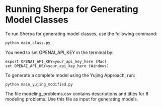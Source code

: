 # Running Sherpa for Generating Model Classes

To run Sherpa for generating model classes, use the following command:

```bash
python main_class.py
```

You need to set OPENAI_API_KEY in the terminal by:
```
export OPENAI_API_KEY=your_api_key_here (Mac)
set OPENAI_API_KEY=your_api_key_here (Windows)
```

To generate a complete model using the Yujing Approach, run:
```
python main_yujing_modified.py
```


The file modeling_problems.csv contains descriptions and titles for 8 modeling problems. Use this file as input for generating models.